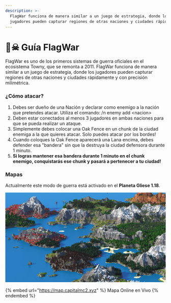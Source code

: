 ```yaml
---
description: >-
  FlagWar funciona de manera similar a un juego de estrategia, donde los
  jugadores pueden capturar regiones de otras naciones y ciudades rápidamente.
---
```


# 🏴☠ Guía FlagWar

FlagWar es uno de los primeros sistemas de guerra oficiales en el ecosistema Towny, que se remonta a 2011. FlagWar funciona de manera similar a un juego de estrategia, donde los jugadores pueden capturar regiones de otras naciones y ciudades rápidamente y con precisión milimétrica.

### ¿Cómo atacar?

1. Debes ser dueño de una Nación y declarar como enemigo a la nación que pretendes atacar. Utiliza el comando: /n enemy add \<nacion>
2. Deben estar conectados al menos 3 jugadores en ambas naciones para que se pueda realizar un ataque.
3. Simplemente debes colocar una Oak Fence en un chunk de la ciudad enemiga a la que quieres atacar. Solo puedes atacar por los bordes!
4. Cuando coloques la Oak Fence aparecerá una Lana encima, debes defender esa "bandera" sin que la destruya la ciudad defensora durante 1 minuto.
5. **Si logras mantener esa bandera durante 1 minuto en el chunk enemigo, conquistarás ese chunk y pasará a pertenecer a tu ciudad!**

### Mapas

Actualmente este modo de guerra está activado en el **Planeta Gliese 1.18**.

![Planeta Gliese 667 Cc](<../../.gitbook/assets/image (3).png>)

{% embed url="https://map.capitalmc2.xyz" %}
Mapa Online en Vivo
{% endembed %}
